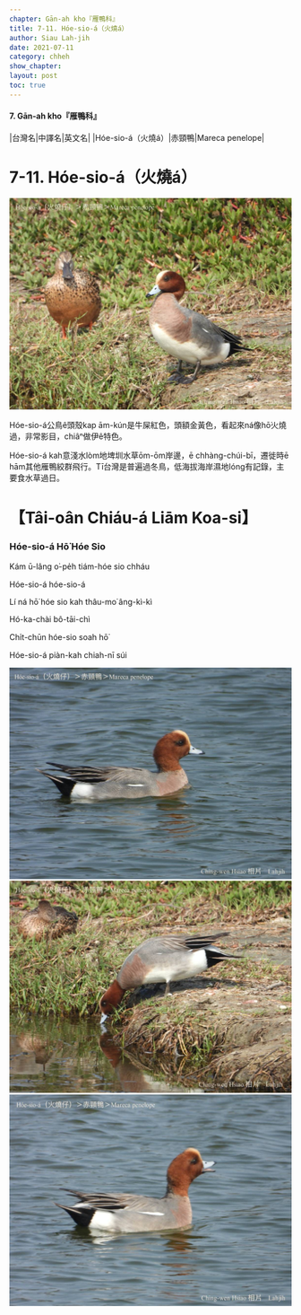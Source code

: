 ```yaml
---
chapter: Gān-ah kho『雁鴨科』
title: 7-11. Hóe-sio-á（火燒á）
author: Siau Lah-jih
date: 2021-07-11
category: chheh
show_chapter: 
layout: post
toc: true
---
```


#### 7. Gān-ah kho『雁鴨科』

|台灣名|中譯名|英文名|
|Hóe-sio-á（火燒á）|赤頸鴨|Mareca penelope|


# 7-11. Hóe-sio-á（火燒á）

![](../too5/07/07-11-2.火燒á.jpg)


Hóe-sio-á公鳥ê頭殼kap ām-kún是牛屎紅色，頭額金黃色，看起來ná像hō͘火燒過，非常影目，chiâⁿ做伊ê特色。

Hóe-sio-á kah意淺水lòm地埤圳水草ōm-ōm岸邊，ē chhàng-chúi-bī，遷徙時ē hām其他雁鴨絞群飛行。Tī台灣是普遍過冬鳥，低海拔海岸濕地lóng有記錄，主要食水草過日。



# 【Tâi-oân Chiáu-á Liām Koa-si】

### **Hóe-sio-á Hō͘ Hóe Sio**

Kám ū-lâng o͘-pe̍h tiám-hóe sio chháu

Hóe-sio-á hóe-sio-á

Lí ná hō͘ hóe sio kah thâu-mo͘ âng-kì-kì

Hó-ka-chài  bô-tāi-chì

Chi̍t-chūn hóe-sio soah hō͘

Hóe-sio-á piàn-kah chiah-nī súi



![](../too5/07/07-11-3.火燒á.jpg)
![](../too5/07/07-11-4.火燒á.jpg)
![](../too5/07/07-11-1.火燒á.jpg)


